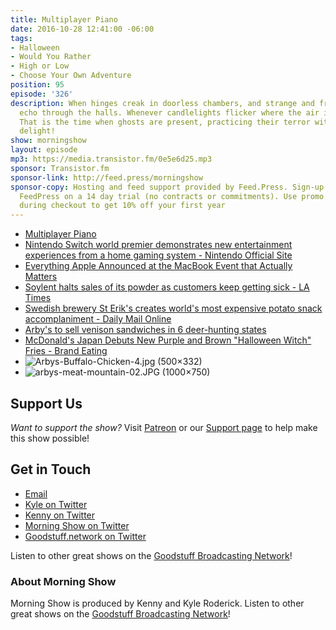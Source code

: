 ```yaml
---
title: Multiplayer Piano
date: 2016-10-28 12:41:00 -06:00
tags:
- Halloween
- Would You Rather
- High or Low
- Choose Your Own Adventure
position: 95
episode: '326'
description: When hinges creak in doorless chambers, and strange and frightening sounds
  echo through the halls. Whenever candlelights flicker where the air is deathly still.
  That is the time when ghosts are present, practicing their terror with ghoulish
  delight!
show: morningshow
layout: episode
mp3: https://media.transistor.fm/0e5e6d25.mp3
sponsor: Transistor.fm
sponsor-link: http://feed.press/morningshow
sponsor-copy: Hosting and feed support provided by Feed.Press. Sign-up today and try
  FeedPress on a 14 day trial (no contracts or commitments). Use promo code `morningshow`
  during checkout to get 10% off your first year
---
```


* [Multiplayer Piano](http://www.multiplayerpiano.com/MorningShow)
* [Nintendo Switch world premier demonstrates new entertainment experiences from a home gaming system - Nintendo Official Site](http://www.nintendo.com/whatsnew/detail/first-look-at-nintendos-new-home-gaming-system?ref=producthunt)
* [Everything Apple Announced at the MacBook Event that Actually Matters](http://lifehacker.com/everything-apple-announced-at-the-macbook-event-that-ac-1788288852)
* [Soylent halts sales of its powder as customers keep getting sick - LA Times](http://www.latimes.com/business/technology/la-fi-tn-soylent-recall-20161027-story.html)
* [Swedish brewery St Erik's creates world's most expensive potato snack accomplaniment - Daily Mail Online](http://www.dailymail.co.uk/news/article-3854864/Would-pay-45-pack-FIVE-luxury-crisps-World-s-expensive-potato-snack-launched-beer-brewery-perfect-accompaniment.html)
* [Arby's to sell venison sandwiches in 6 deer-hunting states](https://apnews.com/90ba2519010144d0bbd7842ee174fd35?utm_campaign=SocialFlow&utm_source=Twitter&utm_medium=AP)
* [McDonald's Japan Debuts New Purple and Brown "Halloween Witch" Fries - Brand Eating](http://www.brandeating.com/2016/10/mcdonalds-japan-debuts-new-purple-and-brown-halloween-witch-fries.html)
* ![Arbys-Buffalo-Chicken-4.jpg (500×332)](https://i2.wp.com/www.grubgrade.com/wp-content/uploads/2016/06/Arbys-Buffalo-Chicken-4.jpg?w=500)
* ![arbys-meat-mountain-02.JPG (1000×750)](https://3.bp.blogspot.com/-Pcjxof0OY-8/VBI_3M_BEII/AAAAAAAAfqc/kymPizOr0jw/s1600/arbys-meat-mountain-02.JPG)

## Support Us
*Want to support the show?* Visit [Patreon](http://patreon.com/morningshow) or our [Support page](http://goodstuff.network/support) to help make this show possible!

## Get in Touch
* [Email](mailto:kyle@goodstuff.network)
* [Kyle on Twitter](http://twitter.com/dogburps)
* [Kenny on Twitter](http://twitter.com/pizzarobotics)
* [Morning Show on Twitter](http://twitter.com/morningshowam)
* [Goodstuff.network on Twitter](http://twitter.com/goodstufffm)

Listen to other great shows on the [Goodstuff Broadcasting Network](http://goodstuff.network/shows)!

### About Morning Show
Morning Show is produced by Kenny and Kyle Roderick. Listen to other great shows on the [Goodstuff Broadcasting Network](http://goodstuff.network/)!
